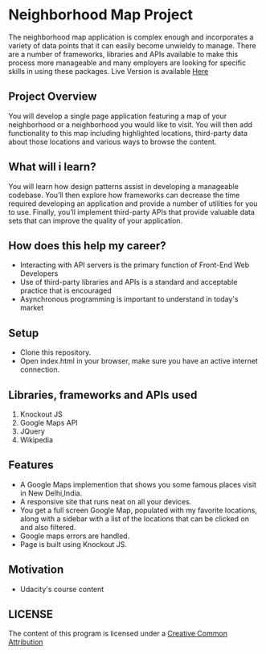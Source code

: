 # Neighborhood Map Project

The neighborhood map application is complex enough and incorporates a variety of data points that it can easily become unwieldy to manage. There are a number of frameworks, libraries and APIs available to make this process more manageable and many employers are looking for specific skills in using these packages. Live Version is available <a href="https://dakshvarshneya.github.io/NeighbourhoodMapProject/">Here</a>

## Project Overview

You will develop a single page application featuring a map of your neighborhood or a neighborhood you would like to visit. You will then add functionality to this map including highlighted locations, third-party data about those locations and various ways to browse the content.

## What will i learn?
You will learn how design patterns assist in developing a manageable codebase. You’ll then explore how frameworks can decrease the time required developing an application and provide a number of utilities for you to use. Finally, you’ll implement third-party APIs that provide valuable data sets that can improve the quality of your application.

## How does this help my career?
* Interacting with API servers is the primary function of Front-End Web Developers
* Use of third-party libraries and APIs is a standard and acceptable practice that is encouraged
* Asynchronous programming is important to understand in today's market

## Setup
* Clone this repository.
* Open index.html in your browser, make sure you have an active internet connection.<br>


## Libraries, frameworks and APIs used

1. Knockout JS<br>
2. Google Maps API<br>
3. JQuery<br>
4. Wikipedia <br>

## Features
* A Google Maps implemention that shows you some famous places visit in New Delhi,India.
* A responsive site that runs neat on all your devices.
* You get a full screen Google Map, populated with my favorite locations, along with a sidebar with a list of the locations that can be clicked on and also filtered.
* Google maps errors are handled.
* Page is built using Knockout JS.

## Motivation
* Udacity's course content

## LICENSE

The content of this program is licensed under a <a href="https://creativecommons.org/licenses/by/2.0/">Creative Common Attribution</a>
